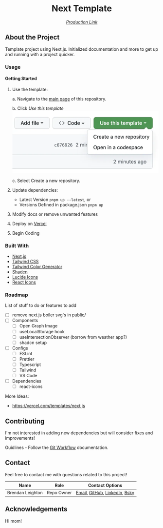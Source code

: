 
<!-- 
	MARKDOWN LINKS & IMAGES
-->
[varcel_deployment]: https://vercel.com/brendans-projects-b7be8ea1/portfolio/AHaEm1VqFhDH4mdmAn5mEtXSAuAg
[live_app]: https://next-template-bl.vercel.app/
[git_workflow]: ./docs/GIT_WORKFLOW.md
[use_template_button]: ./docs/assets/use-this-template-button.webp
[git_page]: https://github.com/Brendan-Leighton/next_template

<!-- 
	PROJECT TITLE
	A name that explains the subject
-->
<div align='center'>
    
# Next Template

*[Production Link][live_app]*

</div>

<!-- 
	ABOUT THE PROJECT
	
	1. What does the project do specifically?
	2. Provide context and add links to explainer content a newb would find helpful.
	3. Subsection; A list of features
-->
## About the Project

Template project using Next.js. Initialized documentation and more to get up and running with a project quicker. 

### Usage

#### Getting Started

1. Use the template:
   
	 a. Navigate to the [main page][git_page] of this repository.
	 
	 b. Click *Use this template* <img src="./docs/assets/use-this-template-button.webp" alt='Screenshot of the "Use this template" button and the dropdown menu expanded to show the "Open in a codespace" option.'/>
   
	 c. Select Create a new repository.

2. Update dependencies:
     - Latest Version `pnpm up --latest`, or
     - Versions Defined in package.json `pnpm up`
3. Modify docs or remove unwanted features
4. Deploy on [Vercel][varcel_deployment]
5. Begin Coding

### Built With

- [Next.js](https://nextjs.org/learn)
- [Tailwind CSS](https://tailwindcss.com/)
- [Tailwind Color Generator](https://uicolors.app/create)
- [Shadcn](https://ui.shadcn.com/) 
- [Lucide Icons](https://lucide.dev/icons/)
- [React Icons](https://react-icons.github.io/react-icons/)

### Roadmap

List of stuff to do or features to add

- [ ] remove next.js boiler svg's in public/
- [ ] Components
  - [ ] Open Graph Image
  - [ ] useLocalStorage hook
  - [ ] useIntersectionObserver (borrow from weather app?)
  - [ ] shadcn setup
- [ ] Configs
  - [ ] ESLint
  - [ ] Prettier
  - [ ] Typescript
  - [ ] Tailwind
  - [ ] VS Code
- [ ] Dependencies
  - [ ] react-icons

More Ideas:
- https://vercel.com/templates/next.js

## Contributing

I'm not interested in adding new dependencies but will consider fixes and improvements!

Guidlines - Follow the [Git Workflow][git_workflow] documentation.

## Contact

Feel free to contact me with questions related to this project!

| Name             | Role       | Contact Options                                                                                                                                                                               |
| ---------------- | ---------- | --------------------------------------------------------------------------------------------------------------------------------------------------------------------------------------------- |
| Brendan Leighton | Repo Owner | [Email](br3ndan.l8n@gmail.com), [GitHub](https://github.com/Brendan-Leighton), [LinkedIn](https://www.linkedin.com/in/brendan-leighton/), [Bsky](https://bsky.app/profile/brenzy.bsky.social) |

## Acknowledgements

Hi mom!